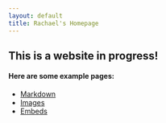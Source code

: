 ```yaml
---
layout: default
title: Rachael's Homepage
---
```


## This is a website in progress!


#### Here are some example pages:

- [Markdown](02-markdown-examples)
- [Images](03-images-examples)
- [Embeds](04-embeds-examples)
